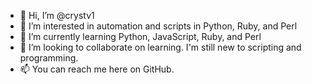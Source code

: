 - 👋 Hi, I’m @crystv1
- 👀 I’m interested in automation and scripts in Python, Ruby, and Perl
- 🌱 I’m currently learning Python, JavaScript, Ruby, and Perl
- 💞️ I’m looking to collaborate on learning. I'm still new to scripting and programming.
- 📫 You can reach me here on GitHub.

<!---
crystv1/crystv1 is a ✨ special ✨ repository because its `README.md` (this file) appears on your GitHub profile.
You can click the Preview link to take a look at your changes.
--->
